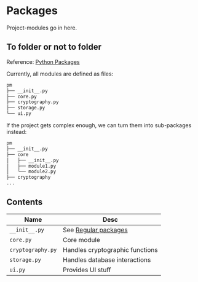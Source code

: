 # Packages 

Project-modules go in here. 

## To folder or not to folder 

Reference: [Python Packages](https://python.land/project-structure/python-packages)

Currently, all modules are defined as files:

```txt
pm
├── __init__.py
├── core.py
├── cryptography.py
├── storage.py
└── ui.py
```

If the project gets complex enough, we can turn them into sub-packages instead: 

```txt
pm
├── __init__.py
├── core
│   ├── __init__.py
│   ├── module1.py
│   └── module2.py
├── cryptography
...
```

## Contents 

| Name | Desc | 
---|---
`__init__.py` | See [Regular packages](https://docs.python.org/3/reference/import.html#regular-packages)
`core.py` | Core module
`cryptography.py` | Handles cryptographic functions 
`storage.py` | Handles database interactions 
`ui.py` | Provides UI stuff
